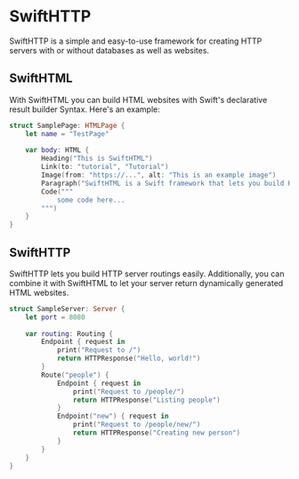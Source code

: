 # SwiftHTTP
SwiftHTTP is a simple and easy-to-use framework for creating HTTP servers with or without databases as well as websites.

## SwiftHTML
With SwiftHTML you can build HTML websites with Swift's declarative result builder Syntax.
Here's an example:

```swift
struct SamplePage: HTMLPage {
    let name = "TestPage"
    
    var body: HTML {
        Heading("This is SwiftHTML")
        Link(to: "tutorial", "Tutorial")
        Image(from: "https://...", alt: "This is an example image")
        Paragraph("SwiftHTML is a Swift framework that lets you build HTML sites with Swift's declarative result builder syntax.\nHere an example:")
        Code("""
            some code here...
        """)
    }
}
```

## SwiftHTTP
SwiftHTTP lets you build HTTP server routings easily. Additionally, you can combine it with SwiftHTML to let your server return dynamically generated HTML websites.

```swift
struct SampleServer: Server {
    let port = 8080
    
    var routing: Routing {
        Endpoint { request in
            print("Request to /")
            return HTTPResponse("Hello, world!")
        }
        Route("people") {
            Endpoint { request in
                print("Request to /people/")
                return HTTPResponse("Listing people")
            }
            Endpoint("new") { request in
                print("Request to /people/new/")
                return HTTPResponse("Creating new person")
            }
        }
    }
}
```
